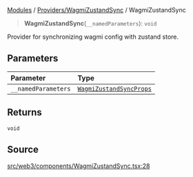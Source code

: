 [Modules](../../../README.md) / [Providers/WagmiZustandSync](../README.md) / WagmiZustandSync

> **WagmiZustandSync**(`__namedParameters`): `void`

Provider for synchronizing wagmi config with zustand store.

## Parameters

| Parameter | Type |
| :------ | :------ |
| `__namedParameters` | [`WagmiZustandSyncProps`](../interfaces/WagmiZustandSyncProps.md) |

## Returns

`void`

## Source

[src/web3/components/WagmiZustandSync.tsx:28](https://github.com/bgd-labs/fe-shared/blob/9fba57060d0d09d18d0564e6f8921c7206d93e88/src/web3/components/WagmiZustandSync.tsx#L28)
